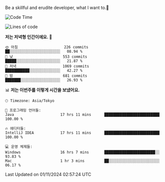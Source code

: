 Be a skillful and erudite developer, what I want to.👶

<!--START_SECTION:waka-->
![Code Time](http://img.shields.io/badge/Code%20Time-1%2C352%20hrs%2013%20mins-blue)

![Lines of code](https://img.shields.io/badge/%EC%A0%80%EB%8A%94%20%EC%97%AC%ED%83%9C%EA%B9%8C%EC%A7%80%20-883.2%20thousand%20%EC%A4%84%EC%9D%98%20%EC%BD%94%EB%93%9C%EB%A5%BC%20%EC%9E%91%EC%84%B1%ED%96%88%EC%96%B4%EC%9A%94.-blue)

**저는 저녁형 인간이에요. 🦉** 

```text
🌞 아침                     226 commits         ██░░░░░░░░░░░░░░░░░░░░░░░   08.94 % 
🌆 낮　                     553 commits         █████░░░░░░░░░░░░░░░░░░░░   21.87 % 
🌃 저녁                     1069 commits        ███████████░░░░░░░░░░░░░░   42.27 % 
🌙 밤　                     681 commits         ███████░░░░░░░░░░░░░░░░░░   26.93 % 
```


📊 **저는 이번주를 이렇게 시간을 보냈어요.** 

```text
🕑︎ Timezone: Asia/Tokyo

💬 프로그래밍 언어들: 
Java                     17 hrs 11 mins      █████████████████████████   100.00 % 

🔥 에디터들: 
IntelliJ IDEA            17 hrs 11 mins      █████████████████████████   100.00 % 

💻 운영 체제들: 
Windows                  16 hrs 7 mins       ███████████████████████░░   93.83 % 
Mac                      1 hr 3 mins         ██░░░░░░░░░░░░░░░░░░░░░░░   06.17 % 
```


 Last Updated on 01/11/2024 02:57:24 UTC
<!--END_SECTION:waka-->
